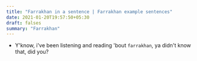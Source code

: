 ```yaml
---
title: "Farrakhan in a sentence | Farrakhan example sentences"
date: 2021-01-20T19:57:50+05:30
draft: falses
summary: "Farrakhan"
---
```

- Y'know, i've been listening and reading 'bout `farrakhan`, ya didn't know that, did you?
                 
